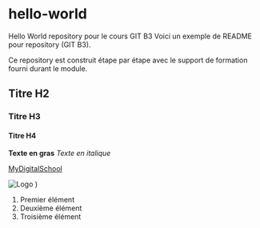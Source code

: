 # hello-world
Hello World repository pour le cours GIT B3 
Voici un exemple de README pour repository (GIT B3).  

Ce repository est construit étape par étape avec le support de formation fourni durant le module.

## Titre H2
### Titre H3
#### Titre H4

**Texte en gras**
*Texte en italique*

[MyDigitalSchool](https://www.mydigitalschool.com)

![Logo](https://www.lacuisineduweb.com/wp-content/uploads/2020/01/logo-grand-detoure.png)
)

1. Premier élément
2. Deuxième élément
3. Troisième élément
